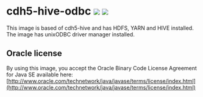 # cdh5-hive-odbc [![][layers-badge]][layers-link] [![][version-badge]][dockerhub-link]
           
[layers-badge]: https://images.microbadger.com/badges/image/teradatalabs/cdh5-hive-odbc.svg
[layers-link]: https://microbadger.com/images/teradatalabs/cdh5-hive-odbc
[version-badge]: https://images.microbadger.com/badges/version/teradatalabs/cdh5-hive-odbc.svg
[dockerhub-link]: https://hub.docker.com/r/teradatalabs/cdh5-hive-odbc

This image is based of cdh5-hive and has HDFS, YARN and HIVE installed. The
image has unixODBC driver manager installed.

## Oracle license

By using this image, you accept the Oracle Binary Code License Agreement for Java SE available here:
[http://www.oracle.com/technetwork/java/javase/terms/license/index.html](http://www.oracle.com/technetwork/java/javase/terms/license/index.html)
